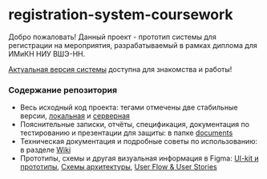 # registration-system-coursework
Добро пожаловать! Данный проект - прототип системы для регистрации на мероприятия, разрабатываемый в рамках диплома для ИМиКН НИУ ВШЭ-НН. 

[Актуальная версия системы](https://hse-reg-sys.dns-dynamic.net/) доступна для знакомства и работы!

### Содержание репозитория
- Весь исходный код проекта: тегами отмечены две стабильные версии, [локальная](https://github.com/yualapshina/registration-system-coursework/releases/tag/stable-development) и [серверная](https://github.com/yualapshina/registration-system-coursework/releases/tag/stable-prod) 
- Пояснительные записки, отчёты, спецификация, документация по тестированию и презентации для защиты: в папке [documents](https://github.com/yualapshina/registration-system-coursework/tree/master/documents)
- Техническая документация и подробные советы по использованию: в разделе [Wiki](https://github.com/yualapshina/registration-system-coursework/wiki)
- Прототипы, схемы и другая визуальная информация в Figma: [UI-kit и прототипы](https://www.figma.com/design/5eO3mF7nryTVAC1sMNwzQV/Regsys-Main?node-id=1-5&t=4r09RTIRpjDWxU7W-1), [Схемы архитектуры](https://www.figma.com/board/azl0OtmQ1FoLN6FZSNSSMx/Database-%26-Mail-Architecture?node-id=0-1&t=Fi7lNjiMjzcWJu7r-1), [User Flow & User Stories](https://www.figma.com/board/qPkYyhK69EOTEppWrA6YyW/User-Flow-%26-User-Story?node-id=0-1&t=LKc3luprsm0lPopL-1)
